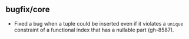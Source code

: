 ## bugfix/core

* Fixed a bug when a tuple could be inserted even if it violates a `unique`
  constraint of a functional index that has a nullable part (gh-8587).
